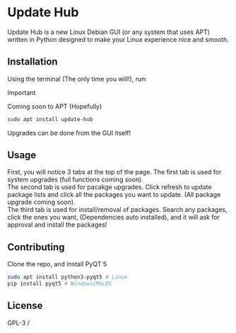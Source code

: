 # Update Hub

Update Hub is a new Linux Debian GUI (or any system that uses APT) written in Python designed to make your Linux experience nice and smooth.

## Installation
Using the terminal (The only time you will!), run:
> [!IMPORTANT]
> Coming soon to APT (Hopefully)
```sh
sudo apt install update-hub
```

Upgrades can be done from the GUI itself!

## Usage
First, you will notice 3 tabs at the top of the page. The first tab is used for system upgrades (full functions coming soon).
<br>
The second tab is used for pacakge upgrades. Click refresh to update package lists and click all the packages you want to update. (All package upgrade coming soon).
<br>
The third tab is used for install/removal of packages. Search any packages, click the ones you want, (Dependencies auto installed), and it will ask for approval and install the packages!<br>

## Contributing
Clone the repo, and install PyQT 5
```sh
sudo apt install python3-pyqt5 # Linux
pip install pyqt5 # Windows/MacOS
```

## License
GPL-3
/
